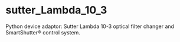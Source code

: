 # sutter_Lambda_10_3
Python device adaptor: Sutter Lambda 10-3 optical filter changer and SmartShutter® control system.
